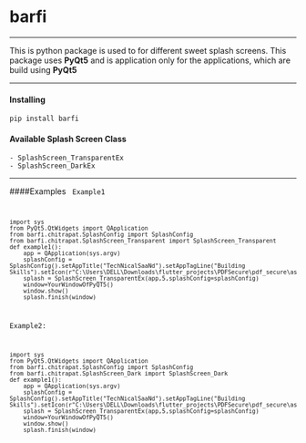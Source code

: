 # barfi
<hr>
This is python package is used to for different sweet splash screens. 
This package uses <b>PyQt5</b> and is application only for the applications,
which are build using <b>PyQt5</b>
<hr>
<h4>Installing</h4>
<code>pip install barfi</code>


#### Available Splash Screen Class
    - SplashScreen_TransparentEx
    - SplashScreen_DarkEx

<hr>

####Examples
<code>
Example1
    
    import sys
    from PyQt5.QtWidgets import QApplication
    from barfi.chitrapat.SplashConfig import SplashConfig
    from barfi.chitrapat.SplashScreen_Transparent import SplashScreen_Transparent
    def example1():
        app = QApplication(sys.argv)
        splashConfig = SplashConfig().setAppTitle("TechNicalSaaNd").setAppTagLine("Building Skills").setIcon(r"C:\Users\DELL\Downloads\flutter_projects\PDFSecure\pdf_secure\assets\images\_AboutAppImage.png")
        splash = SplashScreen_TransparentEx(app,5,splashConfig=splashConfig)
        window=YourWindowOfPyQT5()
        window.show()
        splash.finish(window)

Example2:

    import sys
    from PyQt5.QtWidgets import QApplication
    from barfi.chitrapat.SplashConfig import SplashConfig
    from barfi.chitrapat.SplashScreen_Dark import SplashScreen_Dark
    def example1():
        app = QApplication(sys.argv)
        splashConfig = SplashConfig().setAppTitle("TechNicalSaaNd").setAppTagLine("Building Skills").setIcon(r"C:\Users\DELL\Downloads\flutter_projects\PDFSecure\pdf_secure\assets\images\_AboutAppImage.png") 
        splash = SplashScreen_TransparentEx(app,5,splashConfig=splashConfig)
        window=YourWindowOfPyQT5()
        window.show()
        splash.finish(window)
</code>



